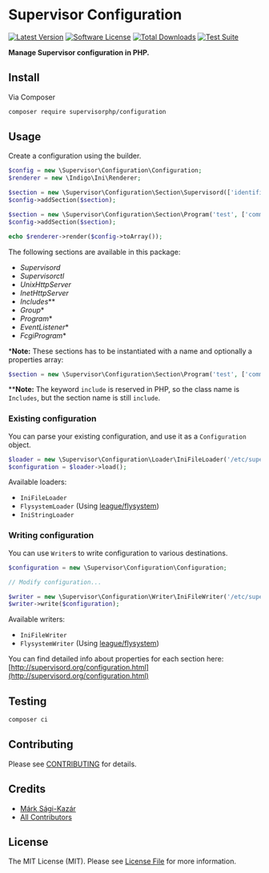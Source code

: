 # Supervisor Configuration

[![Latest Version](https://img.shields.io/github/release/supervisorphp/configuration.svg?style=flat-square)](https://github.com/supervisorphp/configuration/releases)
[![Software License](https://img.shields.io/badge/license-MIT-brightgreen.svg?style=flat-square)](LICENSE)
[![Total Downloads](https://img.shields.io/packagist/dt/supervisorphp/configuration.svg?style=flat-square)](https://packagist.org/packages/supervisorphp/configuration)
[![Test Suite](https://github.com/supervisorphp/configuration/workflows/Test%20Suite/badge.svg?event=push)](https://github.com/supervisorphp/configuration/actions)

**Manage Supervisor configuration in PHP.**


## Install

Via Composer

```bash
composer require supervisorphp/configuration
```

## Usage

Create a configuration using the builder.

```php
$config = new \Supervisor\Configuration\Configuration;
$renderer = new \Indigo\Ini\Renderer;

$section = new \Supervisor\Configuration\Section\Supervisord(['identifier' => 'supervisor']);
$config->addSection($section);

$section = new \Supervisor\Configuration\Section\Program('test', ['command' => 'cat']);
$config->addSection($section);

echo $renderer->render($config->toArray());
```

The following sections are available in this package:

- _Supervisord_
- _Supervisorctl_
- _UnixHttpServer_
- _InetHttpServer_
- _Includes_**
- _Group_*
- _Program_*
- _EventListener_*
- _FcgiProgram_*


*__Note:__ These sections has to be instantiated with a name and optionally a properties array:

```php
$section = new \Supervisor\Configuration\Section\Program('test', ['command' => 'cat']);
```

**__Note:__ The keyword `include` is reserved in PHP, so the class name is `Includes`, but the section name is still `include`.


### Existing configuration

You can parse your existing configuration, and use it as a `Configuration` object.

```php
$loader = new \Supervisor\Configuration\Loader\IniFileLoader('/etc/supervisor/supervisord.conf');
$configuration = $loader->load();
```

Available loaders:

- `IniFileLoader`
- `FlysystemLoader` (Using [league/flysystem](https://github.com/thephpleague/flysystem))
- `IniStringLoader`

### Writing configuration

You can use `Writer`s to write configuration to various destinations.

```php
$configuration = new \Supervisor\Configuration\Configuration;

// Modify configuration...

$writer = new \Supervisor\Configuration\Writer\IniFileWriter('/etc/supervisor/supervisord.conf');
$writer->write($configuration);
```

Available writers:

- `IniFileWriter`
- `FlysystemWriter` (Using [league/flysystem](https://github.com/thephpleague/flysystem))


You can find detailed info about properties for each section here:
[http://supervisord.org/configuration.html](http://supervisord.org/configuration.html)


## Testing

```bash
composer ci
```


## Contributing

Please see [CONTRIBUTING](CONTRIBUTING.md) for details.


## Credits

- [Márk Sági-Kazár](https://github.com/sagikazarmark)
- [All Contributors](https://github.com/supervisorphp/configuration/contributors)


## License

The MIT License (MIT). Please see [License File](LICENSE) for more information.
